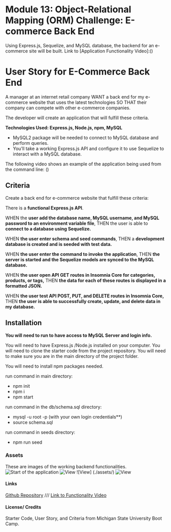 # Module 13: Object-Relational Mapping (ORM) Challenge: E-commerce Back End

Using Express.js, Sequelize, and MySQL database, the backend for an e-commerce site will be built.
Link to [Application Functionality Video]:()

# User Story for E-Commerce Back End

A manager at an internet retail company WANT a back end for my e-commerce website that uses the latest technologies
SO THAT their company can compete with other e-commerce companies.

The developer will create an application that will fulfill these criteria.

**Technologies Used: Express.js, Node.js, npm, MySQL**
- MySQL2 package will be needed to connect to MySQL database and perform queries.
- You’ll take a working Express.js API and configure it to use Sequelize to interact with a MySQL database.

The following video shows an example of the application being used from the command line: ()

## Criteria

Create a back end for e-commerce website that fulfill these criteria: 

There is a **functional Express.js API**.

WHEN the **user add the database name, MySQL username, and MySQL password to an environment variable file**,
THEN  the user is able to **connect to a database using Sequelize.**

WHEN **the user enter schema and seed commands**,
THEN a **development database is created and is seeded with test data.**

WHEN  **the user enter the command to invoke the application**,
THEN  **the server is started and the Sequelize models are synced to the MySQL database.**

WHEN **the user open API GET routes in Insomnia Core for categories, products, or tags,**
THEN **the data for each of these routes is displayed in a formatted JSON.**

WHEN **the user test API POST, PUT, and DELETE routes in Insomnia Core,**
THEN **the user is able to successfully create, update, and delete data in my database.**

## Installation
**You will need to run to have access to MySQL Server and login info.**

You will need to have Express.js /Node.js installed on your computer.
You will need to clone the starter code from the project repository.
You will need to make sure you are in the main directory of the project folder.

You will need to install npm packages needed.

run command in main directory:

- npm init
- npm i
- npm start

run command in the db/schema.sql directory:

- mysql -u root -p (with your own login credentials**)
- source schema.sql

run command in seeds directory:
- npm run seed 

### Assets
These are images of the working backend functionalities.
![Start of the application](./assets/)
![View](./assets/)
![View] (./assets/)
![View](./assets/)


#### Links
[Github Repository](https://github.com/pppreap/challenge13_ecommerce) 
///
[Link to  Functionality Video]()

#### License/ Credits
Starter Code, User Story, and Criteria from Michigan State University Boot Camp.